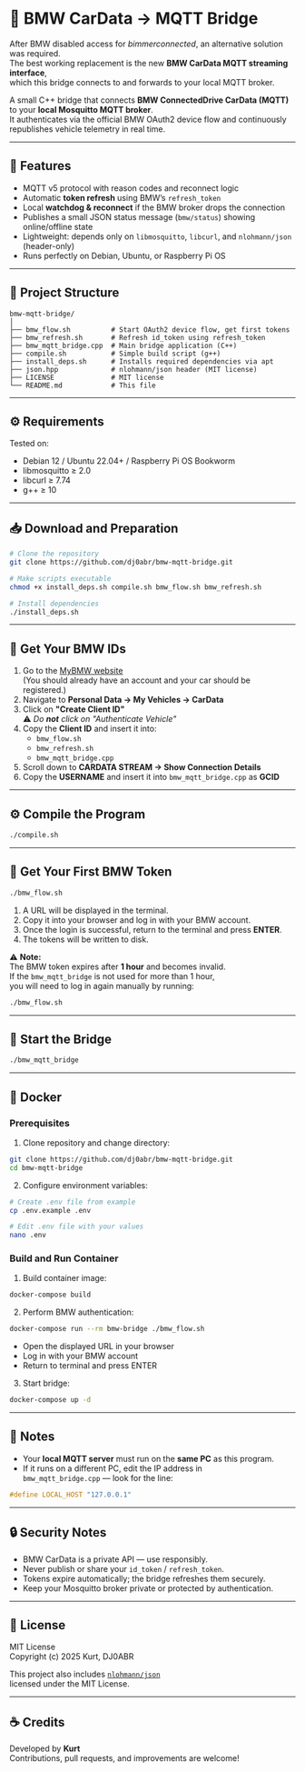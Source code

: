 # 🚗 BMW CarData → MQTT Bridge

After BMW disabled access for *bimmerconnected*, an alternative solution was required.  
The best working replacement is the new **BMW CarData MQTT streaming interface**,  
which this bridge connects to and forwards to your local MQTT broker.

A small C++ bridge that connects **BMW ConnectedDrive CarData (MQTT)** to your **local Mosquitto MQTT broker**.  
It authenticates via the official BMW OAuth2 device flow and continuously republishes vehicle telemetry in real time.

---

## 🧩 Features

- MQTT v5 protocol with reason codes and reconnect logic  
- Automatic **token refresh** using BMW’s `refresh_token`  
- Local **watchdog & reconnect** if the BMW broker drops the connection  
- Publishes a small JSON status message (`bmw/status`) showing online/offline state  
- Lightweight: depends only on `libmosquitto`, `libcurl`, and `nlohmann/json` (header-only)  
- Runs perfectly on Debian, Ubuntu, or Raspberry Pi OS  

---

## 🧱 Project Structure

```
bmw-mqtt-bridge/
│
├── bmw_flow.sh          # Start OAuth2 device flow, get first tokens
├── bmw_refresh.sh       # Refresh id_token using refresh_token
├── bmw_mqtt_bridge.cpp  # Main bridge application (C++)
├── compile.sh           # Simple build script (g++)
├── install_deps.sh      # Installs required dependencies via apt
├── json.hpp             # nlohmann/json header (MIT license)
├── LICENSE              # MIT license
└── README.md            # This file
```

---

## ⚙️ Requirements

Tested on:
- Debian 12 / Ubuntu 22.04+ / Raspberry Pi OS Bookworm
- libmosquitto ≥ 2.0
- libcurl ≥ 7.74
- g++ ≥ 10

---

## 📥 Download and Preparation

```bash
# Clone the repository
git clone https://github.com/dj0abr/bmw-mqtt-bridge.git

# Make scripts executable
chmod +x install_deps.sh compile.sh bmw_flow.sh bmw_refresh.sh

# Install dependencies
./install_deps.sh
```

---

## 🚗 Get Your BMW IDs

1. Go to the [MyBMW website](https://www.bmw-connecteddrive.com/)  
   (You should already have an account and your car should be registered.)
2. Navigate to **Personal Data → My Vehicles → CarData**  
3. Click on **"Create Client ID"**  
   ⚠️ *Do **not** click on "Authenticate Vehicle"*
4. Copy the **Client ID** and insert it into:
   - `bmw_flow.sh`
   - `bmw_refresh.sh`
   - `bmw_mqtt_bridge.cpp`
5. Scroll down to **CARDATA STREAM → Show Connection Details**
6. Copy the **USERNAME** and insert it into `bmw_mqtt_bridge.cpp` as **GCID**

---

## ⚙️ Compile the Program

```bash
./compile.sh
```

---

## 🔑 Get Your First BMW Token

```bash
./bmw_flow.sh
```

1. A URL will be displayed in the terminal.  
2. Copy it into your browser and log in with your BMW account.  
3. Once the login is successful, return to the terminal and press **ENTER**.  
4. The tokens will be written to disk.

⚠️ **Note:**  
The BMW token expires after **1 hour** and becomes invalid.  
If the `bmw_mqtt_bridge` is not used for more than 1 hour,  
you will need to log in again manually by running:

```bash
./bmw_flow.sh
```

---

## 🚀 Start the Bridge

```bash
./bmw_mqtt_bridge
```

---

## 🐳 Docker

### Prerequisites

1. Clone repository and change directory:
```bash
git clone https://github.com/dj0abr/bmw-mqtt-bridge.git
cd bmw-mqtt-bridge
```

2. Configure environment variables:
```bash
# Create .env file from example
cp .env.example .env

# Edit .env file with your values
nano .env
```

### Build and Run Container

1. Build container image:
```bash
docker-compose build
```

2. Perform BMW authentication:
```bash
docker-compose run --rm bmw-bridge ./bmw_flow.sh
```
   - Open the displayed URL in your browser
   - Log in with your BMW account
   - Return to terminal and press ENTER

3. Start bridge:
```bash
docker-compose up -d
```

---

## 📝 Notes

- Your **local MQTT server** must run on the **same PC** as this program.  
- If it runs on a different PC, edit the IP address in  
  `bmw_mqtt_bridge.cpp` — look for the line:

```cpp
#define LOCAL_HOST "127.0.0.1"
```

---

## 🔒 Security Notes

- BMW CarData is a private API — use responsibly.  
- Never publish or share your `id_token` / `refresh_token`.  
- Tokens expire automatically; the bridge refreshes them securely.  
- Keep your Mosquitto broker private or protected by authentication.  

---

## 🧾 License

MIT License  
Copyright (c) 2025 Kurt, DJ0ABR

This project also includes [`nlohmann/json`](https://github.com/nlohmann/json)  
licensed under the MIT License.

---

## ☕ Credits

Developed by **Kurt**  
Contributions, pull requests, and improvements are welcome!
